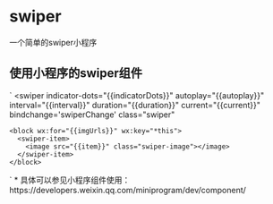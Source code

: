 # swiper
一个简单的swiper小程序

## 使用小程序的swiper组件
`
<swiper
    indicator-dots="{{indicatorDots}}"
    autoplay="{{autoplay}}"
    interval="{{interval}}"
    duration="{{duration}}"
    current="{{current}}"
    bindchange='swiperChange'
    class="swiper"
  >
    <block wx:for="{{imgUrls}}" wx:key="*this">
      <swiper-item>
        <image src="{{item}}" class="swiper-image"></image>
      </swiper-item>
    </block>
  </swiper>
`
* 具体可以参见小程序组件使用：https://developers.weixin.qq.com/miniprogram/dev/component/


